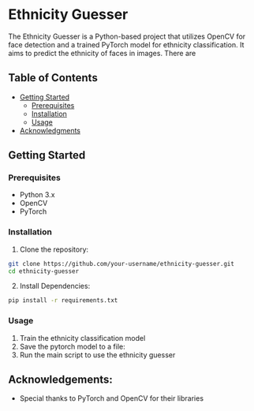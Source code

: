 # Ethnicity Guesser

The Ethnicity Guesser is a Python-based project that utilizes OpenCV for face detection and a trained PyTorch model for ethnicity classification. It aims to predict the ethnicity of faces in images. There are 

## Table of Contents

- [Getting Started](#getting-started)
  - [Prerequisites](#prerequisites)
  - [Installation](#installation)
  - [Usage](#usage)
- [Acknowledgments](#acknowledgments)

## Getting Started

### Prerequisites

- Python 3.x
- OpenCV
- PyTorch

### Installation

1. Clone the repository:

```bash
git clone https://github.com/your-username/ethnicity-guesser.git
cd ethnicity-guesser
```
2. Install Dependencies:
```bash
pip install -r requirements.txt
```
### Usage
1. Train the ethnicity classification model
2. Save the pytorch model to a file:
3. Run the main script to use the ethnicity guesser

## Acknowledgements: 
- Special thanks to PyTorch and OpenCV for their libraries

